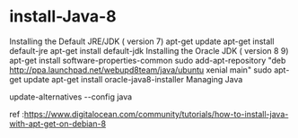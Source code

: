 # install-Java-8

Installing the Default JRE/JDK ( version 7)
apt-get update
apt-get install default-jre
apt-get install default-jdk
Installing the Oracle JDK ( version 8 9)
apt-get install software-properties-common
sudo add-apt-repository "deb http://ppa.launchpad.net/webupd8team/java/ubuntu xenial main"
sudo apt-get update
apt-get install oracle-java8-installer
 Managing Java

 update-alternatives --config java
 
 
 ref :https://www.digitalocean.com/community/tutorials/how-to-install-java-with-apt-get-on-debian-8
